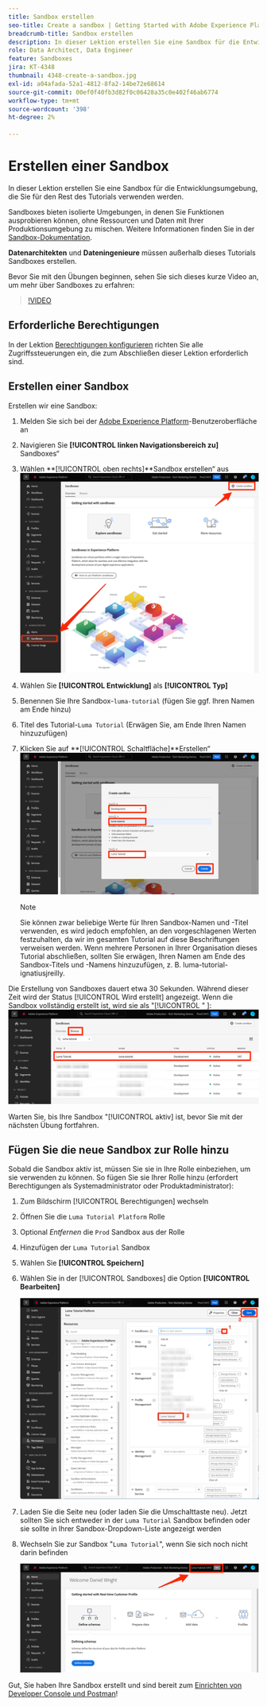 ```yaml
---
title: Sandbox erstellen
seo-title: Create a sandbox | Getting Started with Adobe Experience Platform for Data Architects and Data Engineers
breadcrumb-title: Sandbox erstellen
description: In dieser Lektion erstellen Sie eine Sandbox für die Entwicklungsumgebung, die Sie für den Rest des Tutorials verwenden können.
role: Data Architect, Data Engineer
feature: Sandboxes
jira: KT-4348
thumbnail: 4348-create-a-sandbox.jpg
exl-id: a04afada-52a1-4812-8fa2-14be72e68614
source-git-commit: 00ef0f40fb3d82f0c06428a35c0e402f46ab6774
workflow-type: tm+mt
source-wordcount: '398'
ht-degree: 2%

---
```


# Erstellen einer Sandbox

<!--25min-->

In dieser Lektion erstellen Sie eine Sandbox für die Entwicklungsumgebung, die Sie für den Rest des Tutorials verwenden werden.

Sandboxes bieten isolierte Umgebungen, in denen Sie Funktionen ausprobieren können, ohne Ressourcen und Daten mit Ihrer Produktionsumgebung zu mischen. Weitere Informationen finden Sie in der [Sandbox-Dokumentation](https://experienceleague.adobe.com/docs/experience-platform/sandbox/home.html?lang=de).

**Datenarchitekten** und **Dateningenieure** müssen außerhalb dieses Tutorials Sandboxes erstellen.

Bevor Sie mit den Übungen beginnen, sehen Sie sich dieses kurze Video an, um mehr über Sandboxes zu erfahren:
>[!VIDEO](https://video.tv.adobe.com/v/29838/?learn=on)

## Erforderliche Berechtigungen

In der Lektion [Berechtigungen konfigurieren](configure-permissions.md) richten Sie alle Zugriffssteuerungen ein, die zum Abschließen dieser Lektion erforderlich sind.

<!--
* Permission items **[!UICONTROL Sandbox Administration]** > **[!UICONTROL View Sandboxes]** and **[!UICONTROL Manage Sandboxes]**
* Permission item **[!UICONTROL Sandboxes]** > **[!UICONTROL Prod]**
* User-role access to the `Luma Tutorial Platform` product profile
* Admin-level access to the `Luma Tutorial Platform` product profile
-->

## Erstellen einer Sandbox

Erstellen wir eine Sandbox:

1. Melden Sie sich bei der [Adobe Experience Platform](https://experience.adobe.com/platform)-Benutzeroberfläche an
1. Navigieren Sie **[!UICONTROL linken Navigationsbereich zu]** Sandboxes“
1. Wählen **[!UICONTROL oben rechts]**Sandbox erstellen“ aus
   ![Wählen Sie Sandbox erstellen aus](assets/sandbox-createSandbox.png)

1. Wählen Sie **[!UICONTROL Entwicklung]** als **[!UICONTROL Typ]**
1. Benennen Sie Ihre Sandbox-`luma-tutorial` (fügen Sie ggf. Ihren Namen am Ende hinzu)
1. Titel des Tutorial-`Luma Tutorial` (Erwägen Sie, am Ende Ihren Namen hinzuzufügen)
1. Klicken Sie auf **[!UICONTROL Schaltfläche]**Erstellen“
   ![Erstellen Sie Ihre Sandbox](assets/sandbox-nameSandbox.png)
   >[!NOTE]
   >
   >Sie können zwar beliebige Werte für Ihren Sandbox-Namen und -Titel verwenden, es wird jedoch empfohlen, an den vorgeschlagenen Werten festzuhalten, da wir im gesamten Tutorial auf diese Beschriftungen verweisen werden. Wenn mehrere Personen in Ihrer Organisation dieses Tutorial abschließen, sollten Sie erwägen, Ihren Namen am Ende des Sandbox-Titels und -Namens hinzuzufügen, z. B. luma-tutorial-ignatiusjreilly.

Die Erstellung von Sandboxes dauert etwa 30 Sekunden. Während dieser Zeit wird der Status [!UICONTROL Wird erstellt] angezeigt. Wenn die Sandbox vollständig erstellt ist, wird sie als &quot;[!UICONTROL &quot; ]:
![Aktiver Status](assets/sandbox-active.png)

Warten Sie, bis Ihre Sandbox &quot;[!UICONTROL aktiv] ist, bevor Sie mit der nächsten Übung fortfahren.

## Fügen Sie die neue Sandbox zur Rolle hinzu

Sobald die Sandbox aktiv ist, müssen Sie sie in Ihre Rolle einbeziehen, um sie verwenden zu können. So fügen Sie sie Ihrer Rolle hinzu (erfordert Berechtigungen als Systemadministrator oder Produktadministrator):

1. Zum Bildschirm [!UICONTROL Berechtigungen] wechseln
1. Öffnen Sie die `Luma Tutorial Platform` Rolle
1. Optional _Entfernen_ die `Prod` Sandbox aus der Rolle
1. Hinzufügen der `Luma Tutorial` Sandbox
1. Wählen Sie **[!UICONTROL Speichern]**
1. Wählen Sie in der [!UICONTROL Sandboxes] die Option **[!UICONTROL Bearbeiten]**

   ![Hinzufügen des Luma-Tutorials](assets/sandbox-addLumaTutorial.png)

1. Laden Sie die Seite neu (oder laden Sie die Umschalttaste neu). Jetzt sollten Sie sich entweder in der `Luma Tutorial` Sandbox befinden oder sie sollte in Ihrer Sandbox-Dropdown-Liste angezeigt werden
1. Wechseln Sie zur Sandbox &quot;`Luma Tutorial`&quot;, wenn Sie sich noch nicht darin befinden

   ![Sandbox bestätigen](assets/sandbox-confirmDropdown.png)

Gut, Sie haben Ihre Sandbox erstellt und sind bereit zum [Einrichten von Developer Console und Postman](set-up-developer-console-and-postman.md)!
